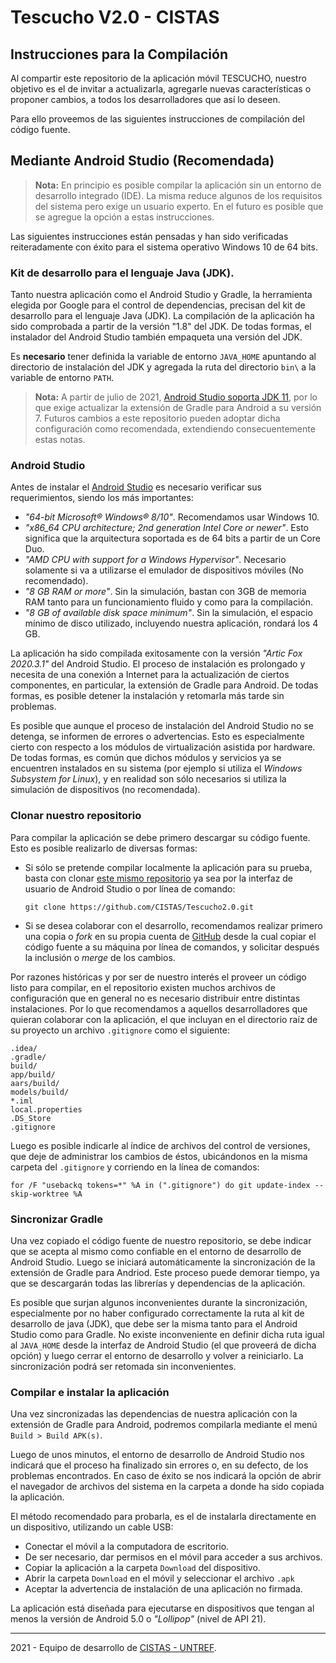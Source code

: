 # Tescucho V2.0 - CISTAS

## Instrucciones para la Compilación

Al compartir este repositorio de la aplicación móvil TESCUCHO, nuestro objetivo es el de invitar a actualizarla, agregarle nuevas características o proponer cambios, a todos los desarrolladores que así lo deseen.

Para ello proveemos de las siguientes instrucciones de compilación del código fuente.

## Mediante Android Studio (Recomendada)

> **Nota:** En principio es posible compilar la aplicación sin un entorno de desarrollo integrado (IDE). La misma reduce algunos de los requisitos del sistema pero exige un usuario experto. En el futuro es posible que se agregue la opción a estas instrucciones.  

Las siguientes instrucciones están pensadas y han sido verificadas reiteradamente con éxito para el sistema operativo Windows 10 de 64 bits.

### Kit de desarrollo para el lenguaje Java (JDK).

Tanto nuestra aplicación como el Android Studio y Gradle, la herramienta elegida por Google para el control de dependencias, precisan del kit de desarrollo para el lenguaje Java (JDK). La compilación de la aplicación ha sido comprobada a partir de la versión "1.8" del JDK. De todas formas, el instalador del Android Studio también empaqueta una versión del JDK.

Es **necesario** tener definida la variable de entorno `JAVA_HOME` apuntando al directorio de instalación del JDK y agregada la ruta del directorio `bin\` a la variable de entorno `PATH`.

> **Nota:** A partir de julio de 2021, [Android Studio soporta JDK 11](https://developer.android.com/studio/releases/gradle-plugin?utm_source=android-studio-2020-3-1&utm_medium=studio-assistant-stable#7-0-0), por lo que exige actualizar la extensión de Gradle para Android a su versión 7. Futuros cambios a este repositorio pueden adoptar dicha configuración como recomendada, extendiendo consecuentemente estas notas.   

### Android Studio

Antes de instalar el [Android Studio](https://developer.android.com/studio) es necesario verificar sus requerimientos, siendo los más importantes:
-  _"64-bit Microsoft® Windows® 8/10"_. Recomendamos usar Windows 10.
-  _"x86_64 CPU architecture; 2nd generation Intel Core or newer"_. Esto significa que la arquitectura soportada es de 64 bits a partir de un Core Duo.
-  _"AMD CPU with support for a Windows Hypervisor"_. Necesario solamente si va a utilizarse el emulador de dispositivos móviles (No recomendado).  
-  _"8 GB RAM or more"_. Sin la simulación, bastan con 3GB de memoria RAM tanto para un funcionamiento fluido y como para la compilación.
-  _"8 GB of available disk space minimum"_. Sin la simulación, el espacio mínimo de disco utilizado, incluyendo nuestra aplicación, rondará los 4 GB.

La aplicación ha sido compilada exitosamente con la versión _"Artic Fox 2020.3.1"_ del Android Studio. El proceso de instalación es prolongado y necesita de una conexión a Internet para la actualización de ciertos componentes, en particular, la extensión de Gradle para Android. De todas formas, es posible detener la instalación y retomarla más tarde sin problemas.

Es posible que aunque el proceso de instalación del Android Studio no se detenga, se informen de errores o advertencias. Esto es especialmente cierto con respecto a los módulos de virtualización asistida por hardware. De todas formas, es común que dichos módulos y servicios ya se encuentren instalados en su sistema (por ejemplo si utiliza el _Windows Subsystem for Linux_), y en realidad son sólo necesarios si utiliza la simulación de dispositivos (no recomendada). 

### Clonar nuestro repositorio

Para compilar la aplicación se debe primero descargar su código fuente. Esto es posible realizarlo de diversas formas:
-  Si sólo se pretende compilar localmente la aplicación para su prueba, basta con clonar [este mismo repositorio](https://github.com/CISTAS/Tescucho2.0) ya sea por la interfaz de usuario de Android Studio o por línea de comando:

   `git clone https://github.com/CISTAS/Tescucho2.0.git`

-  Si se desea colaborar con el desarrollo, recomendamos realizar primero una copia o _fork_ en su propia cuenta de [GitHub](https://github.com/) desde la cual copiar el código fuente a su máquina por línea de comandos, y solicitar después la inclusión o _merge_ de los cambios.

Por razones históricas y por ser de nuestro interés el proveer un código listo para compilar, en el repositorio existen muchos archivos de configuración que en general no es necesario distribuir entre distintas instalaciones. Por lo que recomendamos a aquellos desarrolladores que quieran colaborar con la aplicación, el que incluyan en el directorio raíz de su proyecto un archivo `.gitignore` como el siguiente:

```
.idea/
.gradle/
build/
app/build/
aars/build/
models/build/
*.iml
local.properties
.DS_Store
.gitignore
```

Luego es posible indicarle al índice de archivos del control de versiones, que deje de administrar los cambios de éstos, ubicándonos en la misma carpeta del `.gitignore` y corriendo en la línea de comandos:

`for /F "usebackq tokens=*" %A in (".gitignore") do git update-index --skip-worktree %A`

### Sincronizar Gradle

Una vez copiado el código fuente de nuestro repositorio, se debe indicar que se acepta al mismo como confiable en el entorno de desarrollo de Android Studio. Luego se iniciará automáticamente la sincronización de la extensión de Gradle para Andriod. Este proceso puede demorar tiempo, ya que se descargarán todas las librerías y dependencias de la aplicación.

Es posible que surjan algunos inconvenientes durante la sincronización, especialmente por no haber configurado correctamente la ruta al kit de desarrollo de java (JDK), que debe ser la misma tanto para el Android Studio como para Gradle. No existe inconveniente en definir dicha ruta igual al `JAVA_HOME` desde la interfaz de Android Studio (el que proveerá de dicha opción) y luego cerrar el entorno de desarrollo y volver a reiniciarlo. La sincronización podrá ser retomada sin inconvenientes.

### Compilar e instalar la aplicación

Una vez sincronizadas las dependencias de nuestra aplicación con la extensión de Gradle para Android, podremos compilarla mediante el menú `Build > Build APK(s)`.

Luego de unos minutos, el entorno de desarrollo de Android Studio nos indicará que el proceso ha finalizado sin errores o, en su defecto, de los problemas encontrados. En caso de éxito se nos indicará la opción de abrir el navegador de archivos del sistema en la carpeta a donde ha sido copiada la aplicación.

El método recomendado para probarla, es el de instalarla directamente en un dispositivo, utilizando un cable USB: 
-  Conectar el móvil a la computadora de escritorio.
-  De ser necesario, dar permisos en el móvil para acceder a sus archivos.
-  Copiar la aplicación a la carpeta `Download` del dispositivo.
-  Abrir la carpeta `Download` en el móvil y seleccionar el archivo `.apk`
-  Aceptar la advertencia de instalación de una aplicación no firmada.

La aplicación está diseñada para ejecutarse en dispositivos que tengan al menos la versión de Android 5.0 o _"Lollipop"_ (nivel de API 21).

---

2021 - Equipo de desarrollo de [CISTAS - UNTREF](http://cistas.untref.edu.ar).
